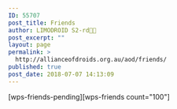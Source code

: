 ```yaml
---
ID: 55707
post_title: Friends
author: LIMODROID S2-rd🔭🔬
post_excerpt: ""
layout: page
permalink: >
  http://allianceofdroids.org.au/aod/friends/
published: true
post_date: 2018-07-07 14:13:09
---
```

[wps-friends-pending][wps-friends count="100"]